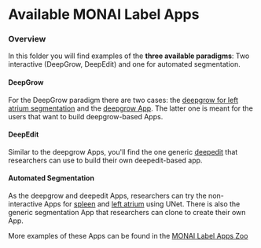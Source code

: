 # Available MONAI Label Apps

### Overview

In this folder you will find examples of the **three available paradigms**: Two interactive (DeepGrow, DeepEdit) and one for automated segmentation.


#### DeepGrow

For the DeepGrow paradigm there are two cases: the [deepgrow for left atrium segmentation](./deepgrow_left_atrium) and 
the [deepgrow App](./deepgrow). The latter one is meant for the users that want to build deepgrow-based Apps.

#### DeepEdit

Similar to the deepgrow Apps, you'll find the one generic [deepedit](./deepedit) that researchers can use to build their own deepedit-based app.


#### Automated Segmentation

As the deepgrow and deepedit Apps, researchers can try the non-interactive Apps for [spleen](./segmentation_spleen) and [left atrium](./segmentation_left_atrium) using UNet. There is also the generic segmentation App that researchers can clone to create their own App. 


More examples of these Apps can be found in the [MONAI Label Apps Zoo](https://github.com/diazandr3s/MONAILabel-Apps)




